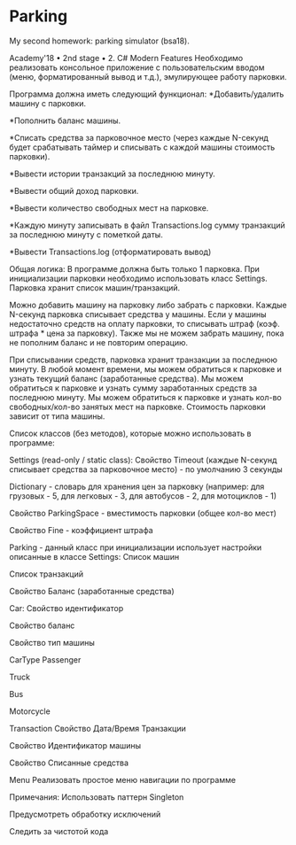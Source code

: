 # Parking
My second homework: parking simulator (bsa18).

Academy'18 • 2nd stage • 2. C# Modern Features
Необходимо реализовать консольное приложение с пользовательским вводом (меню, форматированный вывод и т.д.), эмулирующее работу парковки.

Программа должна иметь следующий функционал:
*Добавить/удалить машину с парковки.

*Пополнить баланс машины.

*Списать средства за парковочное место (через каждые N-секунд будет срабатывать таймер и списывать с каждой машины стоимость парковки).

*Вывести истории транзакций за последнюю минуту.

*Вывести общий доход парковки.

*Вывести количество свободных мест на парковке.

*Каждую минуту записывать в файл Transactions.log сумму транзакций за последнюю минуту с пометкой даты.

*Вывести Transactions.log (отформатировать вывод)

Общая логика: В программе должна быть только 1 парковка. При инициализации парковки необходимо использовать класс Settings. Парковка хранит список машин/транзакций.

Можно добавить машину на парковку либо забрать с парковки. Каждые N-секунд парковка списывает средства у машины. Если у машины недостаточно средств на оплату парковки, то списывать штраф (коэф. штрафа * цена за парковку). Также мы не можем забрать машину, пока не пополним баланс и не повторим операцию.

При списывании средств, парковка хранит транзакции за последнюю минуту. В любой момент времени, мы можем обратиться к парковке и узнать текущий баланс (заработанные средства). Мы можем обратиться к парковке и узнать сумму заработанных средств за последнюю минуту. Мы можем обратиться к парковке и узнать кол-во свободных/кол-во занятых мест на парковке. Стоимость парковки зависит от типа машины.

Список классов (без методов), которые можно использовать в программе:

Settings (read-only / static class):
Свойство Timeout (каждые N-секунд списывает средства за парковочное место) - по умолчанию 3 секунды

Dictionary - словарь для хранения цен за парковку (например: для грузовых - 5, для легковых - 3, для автобусов - 2, для мотоциклов - 1)

Свойство ParkingSpace - вместимость парковки (общее кол-во мест)

Свойство Fine - коэффициент штрафа

Parking - данный класс при инициализации использует настройки описанные в классе Settings:
Список машин

Список транзакций

Свойство Баланс (заработанные средства)

Car:
Свойство идентификатор

Свойство баланс

Свойство тип машины

CarType
Passenger

Truck

Bus

Motorcycle

Transaction
Свойство Дата/Время Транзакции

Свойство Идентификатор машины

Свойство Списанные средства

Menu
Реализовать простое меню навигации по программе

Примечания:
Использовать паттерн Singleton

Предусмотреть обработку исключений

Следить за чистотой кода
